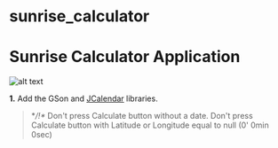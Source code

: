 sunrise_calculator
==
# Sunrise Calculator Application

![alt text](http://icons.iconarchive.com/icons/iconsmind/outline/256/Sunrise-icon.png "Sunrise")

**1.** Add the GSon and [JCalendar](https://toedter.com/jcalendar/) libraries.

> **/!\** Don't press Calculate button without a date.
>         Don't press Calculate button with Latitude or Longitude equal to null (0' 0min 0sec) 


